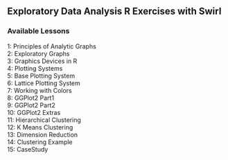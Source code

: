 ## Exploratory Data Analysis R Exercises with Swirl
### Available Lessons
1: Principles of Analytic Graphs   
2: Exploratory Graphs           
3: Graphics Devices in R           
4: Plotting Systems             
5: Base Plotting System            
6: Lattice Plotting System      
7: Working with Colors             
8: GGPlot2 Part1                
9: GGPlot2 Part2                  
10: GGPlot2 Extras               
11: Hierarchical Clustering        
12: K Means Clustering           
13: Dimension Reduction            
14: Clustering Example           
15: CaseStudy            
   
